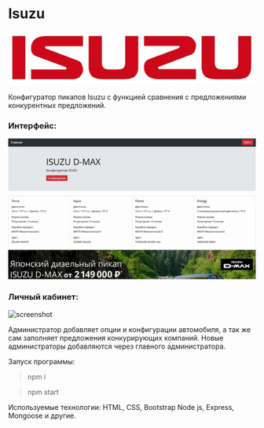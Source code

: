 # Isuzu


![screenshot](readme-assets/isuzulogo.png)


Конфигуратор пикапов Isuzu c функцией сравнения с предложениями конкурентных предложений.

### Интерфейс:

![screenshot](readme-assets/screen0.gif)

### Личный кабинет:

![screenshot](readme-assets/screen1.gif)

Администратор добавляет опции и конфигурации автомобиля, а так же сам заполняет предложения конкурирующих компаний.
Новые администраторы добавляются через главного администратора.


Запуск программы: 

> npm i

> npm start


Используемые технологии: HTML, CSS, Bootstrap Node js, Express, Mongoose и другие.




